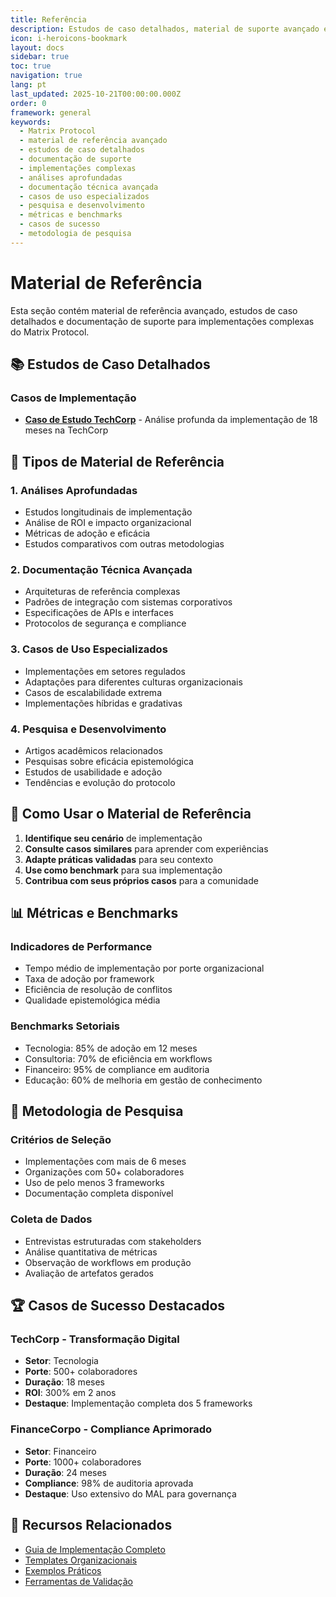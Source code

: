 ```yaml
---
title: Referência
description: Estudos de caso detalhados, material de suporte avançado e documentação de referência para implementações complexas do Matrix Protocol
icon: i-heroicons-bookmark
layout: docs
sidebar: true
toc: true
navigation: true
lang: pt
last_updated: 2025-10-21T00:00:00.000Z
order: 0
framework: general
keywords:
  - Matrix Protocol
  - material de referência avançado
  - estudos de caso detalhados
  - documentação de suporte
  - implementações complexas
  - análises aprofundadas
  - documentação técnica avançada
  - casos de uso especializados
  - pesquisa e desenvolvimento
  - métricas e benchmarks
  - casos de sucesso
  - metodologia de pesquisa
---
```

# Material de Referência

Esta seção contém material de referência avançado, estudos de caso detalhados e documentação de suporte para implementações complexas do Matrix Protocol.

## 📚 Estudos de Caso Detalhados

### Casos de Implementação
- **[Caso de Estudo TechCorp](./techcorp-case-study)** - Análise profunda da implementação de 18 meses na TechCorp

## 📖 Tipos de Material de Referência

### 1. Análises Aprofundadas
- Estudos longitudinais de implementação
- Análise de ROI e impacto organizacional
- Métricas de adoção e eficácia
- Estudos comparativos com outras metodologias

### 2. Documentação Técnica Avançada
- Arquiteturas de referência complexas
- Padrões de integração com sistemas corporativos
- Especificações de APIs e interfaces
- Protocolos de segurança e compliance

### 3. Casos de Uso Especializados
- Implementações em setores regulados
- Adaptações para diferentes culturas organizacionais
- Casos de escalabilidade extrema
- Implementações híbridas e gradativas

### 4. Pesquisa e Desenvolvimento
- Artigos acadêmicos relacionados
- Pesquisas sobre eficácia epistemológica
- Estudos de usabilidade e adoção
- Tendências e evolução do protocolo

## 🎯 Como Usar o Material de Referência

1. **Identifique seu cenário** de implementação
2. **Consulte casos similares** para aprender com experiências
3. **Adapte práticas validadas** para seu contexto
4. **Use como benchmark** para sua implementação
5. **Contribua com seus próprios casos** para a comunidade

## 📊 Métricas e Benchmarks

### Indicadores de Performance
- Tempo médio de implementação por porte organizacional
- Taxa de adoção por framework
- Eficiência de resolução de conflitos
- Qualidade epistemológica média

### Benchmarks Setoriais
- Tecnologia: 85% de adoção em 12 meses
- Consultoria: 70% de eficiência em workflows
- Financeiro: 95% de compliance em auditoria
- Educação: 60% de melhoria em gestão de conhecimento

## 🔬 Metodologia de Pesquisa

### Critérios de Seleção
- Implementações com mais de 6 meses
- Organizações com 50+ colaboradores
- Uso de pelo menos 3 frameworks
- Documentação completa disponível

### Coleta de Dados
- Entrevistas estruturadas com stakeholders
- Análise quantitativa de métricas
- Observação de workflows em produção
- Avaliação de artefatos gerados

## 🏆 Casos de Sucesso Destacados

### TechCorp - Transformação Digital
- **Setor**: Tecnologia
- **Porte**: 500+ colaboradores
- **Duração**: 18 meses
- **ROI**: 300% em 2 anos
- **Destaque**: Implementação completa dos 5 frameworks

### FinanceCorpo - Compliance Aprimorado
- **Setor**: Financeiro
- **Porte**: 1000+ colaboradores
- **Duração**: 24 meses
- **Compliance**: 98% de auditoria aprovada
- **Destaque**: Uso extensivo do MAL para governança

## 📖 Recursos Relacionados

- [Guia de Implementação Completo](..)
- [Templates Organizacionais](../templates)
- [Exemplos Práticos](../examples)
- [Ferramentas de Validação](../tools)